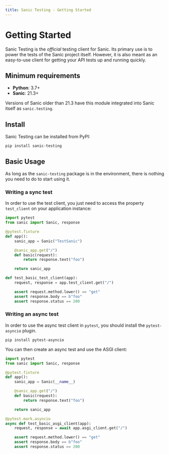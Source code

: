 ```yaml
---
title: Sanic Testing - Getting Started
---
```


# Getting Started

Sanic Testing is the *official* testing client for Sanic. Its primary use is to power the tests of the Sanic project itself. However, it is also meant as an easy-to-use client for getting your API tests up and running quickly.

## Minimum requirements

- **Python**: 3.7+
- **Sanic**: 21.3+

Versions of Sanic older than 21.3 have this module integrated into Sanic itself as `sanic.testing`.

## Install

Sanic Testing can be installed from PyPI:

```
pip install sanic-testing
```

## Basic Usage

As long as the `sanic-testing` package is in the environment, there is nothing you need to do to start using it.

### Writing a sync test

In order to use the test client, you just need to access the property `test_client` on your application instance:

```python
import pytest
from sanic import Sanic, response

@pytest.fixture
def app():
    sanic_app = Sanic("TestSanic")

    @sanic_app.get("/")
    def basic(request):
        return response.text("foo")

    return sanic_app

def test_basic_test_client(app):
    request, response = app.test_client.get("/")

    assert request.method.lower() == "get"
    assert response.body == b"foo"
    assert response.status == 200
```

### Writing an async test

In order to use the async test client in `pytest`, you should install the `pytest-asyncio` plugin.

```
pip install pytest-asyncio
```

You can then create an async test and use the ASGI client:

```python
import pytest
from sanic import Sanic, response

@pytest.fixture
def app():
    sanic_app = Sanic(__name__)

    @sanic_app.get("/")
    def basic(request):
        return response.text("foo")

    return sanic_app

@pytest.mark.asyncio
async def test_basic_asgi_client(app):
    request, response = await app.asgi_client.get("/")

    assert request.method.lower() == "get"
    assert response.body == b"foo"
    assert response.status == 200
```

